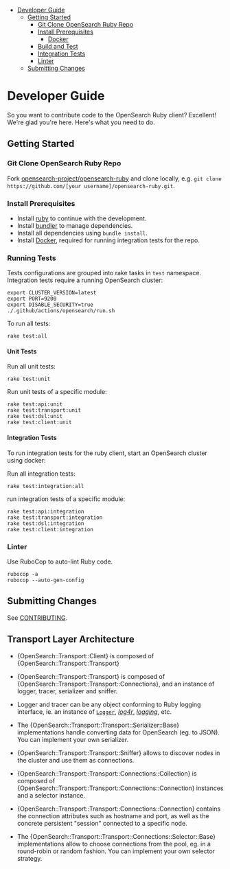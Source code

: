 - [Developer Guide](#developer-guide)
  - [Getting Started](#getting-started)
    - [Git Clone OpenSearch Ruby Repo](#git-clone-opensearch-ruby-repo)
    - [Install Prerequisites](#install-prerequisites)
      - [Docker](#docker)
    - [Build and Test](#build-and-test)
    - [Integration Tests](#integration-tests)
    - [Linter](#linter)
  - [Submitting Changes](#submitting-changes)

# Developer Guide

So you want to contribute code to the OpenSearch Ruby client? Excellent! We're glad you're here. Here's what you need to do.

## Getting Started

### Git Clone OpenSearch Ruby Repo

Fork [opensearch-project/opensearch-ruby](https://github.com/opensearch-project/opensearch-ruby) and clone locally, e.g. `git clone https://github.com/[your username]/opensearch-ruby.git`.

### Install Prerequisites

- Install [ruby](https://www.ruby-lang.org/en/documentation/installation/) to continue with the development.
- Install [bundler](https://bundler.io/) to manage dependencies.
- Install all dependencies using `bundle install`.
- Install [Docker](https://docs.docker.com/install/), required for running integration tests for the repo.

### Running Tests

Tests configurations are grouped into rake tasks in `test` namespace. Integration tests require a running OpenSearch cluster:

```
export CLUSTER_VERSION=latest
export PORT=9200
export DISABLE_SECURITY=true
./.github/actions/opensearch/run.sh
```

To run all tests:
```shell
rake test:all
```

#### Unit Tests

Run all unit tests:
```shell
rake test:unit
```

Run unit tests of a specific module:
```shell
rake test:api:unit
rake test:transport:unit
rake test:dsl:unit
rake test:client:unit
```

#### Integration Tests

To run integration tests for the ruby client, start an OpenSearch cluster using docker:



Run all integration tests:
```shell
rake test:integration:all
```

run integration tests of a specific module:

```shell
rake test:api:integration
rake test:transport:integration
rake test:dsl:integration
rake test:client:integration
```

### Linter

Use RuboCop to auto-lint Ruby code.

```
rubocop -a
rubocop --auto-gen-config
```

## Submitting Changes

See [CONTRIBUTING](CONTRIBUTING.md).

## Transport Layer Architecture

* {OpenSearch::Transport::Client} is composed of {OpenSearch::Transport::Transport}

* {OpenSearch::Transport::Transport} is composed of {OpenSearch::Transport::Transport::Connections}, and an instance of logger, tracer, serializer and sniffer.

* Logger and tracer can be any object conforming to Ruby logging interface, ie. an instance of [`Logger`](http://www.ruby-doc.org/stdlib-1.9.3/libdoc/logger/rdoc/Logger.html), [_log4r_](https://rubygems.org/gems/log4r), [_logging_](https://github.com/TwP/logging/), etc.

* The {OpenSearch::Transport::Transport::Serializer::Base} implementations handle converting data for OpenSearch (eg. to JSON). You can implement your own serializer.

* {OpenSearch::Transport::Transport::Sniffer} allows to discover nodes in the cluster and use them as connections.

* {OpenSearch::Transport::Transport::Connections::Collection} is composed of {OpenSearch::Transport::Transport::Connections::Connection} instances and a selector instance.

* {OpenSearch::Transport::Transport::Connections::Connection} contains the connection attributes such as hostname and port, as well as the concrete persistent "session" connected to a specific node.

* The {OpenSearch::Transport::Transport::Connections::Selector::Base} implementations allow to choose connections from the pool, eg. in a round-robin or random fashion. You can implement your own selector strategy.
